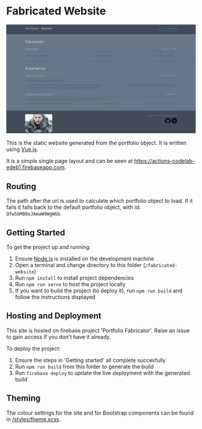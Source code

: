 # Fabricated Website

![preview](/_meta/assets/website_20-05-19.png)

This is the static website generated from the portfolio object. It is written using [Vue.js](https://vuejs.org/).

It is a simple single page layout and can be seen at https://actions-codelab-edeb1.firebaseapp.com.

## Routing
The path after the url is used to calculate which portfolio object to load. If it fails it falls back to the default portfolio object, with id: `QfwSbM08eJAmaW9WgWGU`.

## Getting Started
To get the project up and running:

1. Ensure [Node.js](https://nodejs.org) is installed on the development machine
2. Open a terminal and change directory to this folder (`/fabricated-website`)
3. Run `npm install` to install project dependencies
4. Run `npm run serve` to host the project locally
5. If you want to build the project (to deploy it), run `npm run build` and follow the instructions displayed


## Hosting and Deployment
This site is hosted on firebase project 'Portfolio Fabricator'. Raise an issue to gain access if you don't have it already.

To deploy the project:
1. Ensure the steps in 'Getting started' all complete succesfully
2. Run `npm run build` from this folder to generate the build
3. Run `firebase deploy` to update the live deployment with the generated build

## Theming
The colour settings for the site and for Bootstrap components can be found in [/styles/theme.scss](/fabricated-website/src/styles/theme.scss).
